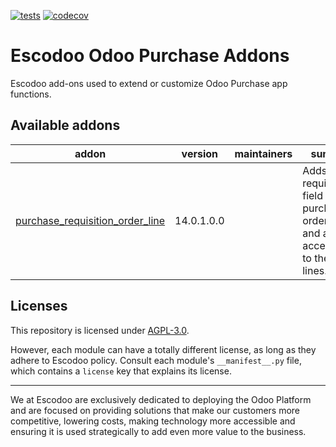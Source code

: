 <!-- [![Runbot Status](https://runbot.odoo-community.org/runbot/badge/flat//14.0.svg)](https://runbot.odoo-community.org/runbot/repo/github-com-oca-purchase-addons-) -->
<!-- [![Build Status](https://travis-ci.com/Escodoo/purchase-addons.svg?branch=14.0)](https://travis-ci.com/Escodoo/purchase-addons) -->
[![tests](https://github.com/Escodoo/purchase-addons/actions/workflows/test.yml/badge.svg)](https://github.com/Escodoo/purchase-addons/actions/workflows/test.yml)
[![codecov](https://codecov.io/gh/Escodoo/purchase-addons/branch/14.0/graph/badge.svg)](https://codecov.io/gh/Escodoo/purchase-addons)
<!-- [![Translation Status](https://translation.odoo-community.org/widgets/purchase-addons-14-0/-/svg-badge.svg)](https://translation.odoo-community.org/engage/purchase-addons-14-0/?utm_source=widget) -->

<!-- /!\ do not modify above this line -->

# Escodoo Odoo Purchase Addons

Escodoo add-ons used to extend or customize Odoo Purchase app functions.

<!-- /!\ do not modify below this line -->

<!-- prettier-ignore-start -->

[//]: # (addons)

Available addons
----------------
addon | version | maintainers | summary
--- | --- | --- | ---
[purchase_requisition_order_line](purchase_requisition_order_line/) | 14.0.1.0.0 |  | Adds the requisition_id field to the purchase order lines and adds an access link to these lines.

[//]: # (end addons)

<!-- prettier-ignore-end -->

## Licenses

This repository is licensed under [AGPL-3.0](LICENSE).

However, each module can have a totally different license, as long as they adhere to Escodoo
policy. Consult each module's `__manifest__.py` file, which contains a `license` key
that explains its license.

----

We at Escodoo are exclusively dedicated to deploying the Odoo Platform and are
focused on providing solutions that make our customers more competitive, lowering
costs, making technology more accessible and ensuring it is used strategically to
add even more value to the business.
